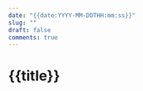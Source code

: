 ```yaml
---
date: "{{date:YYYY-MM-DDTHH:mm:ss}}"
slug: ""
draft: false
comments: true
---
```


# {{title}}



<!-- more -->

